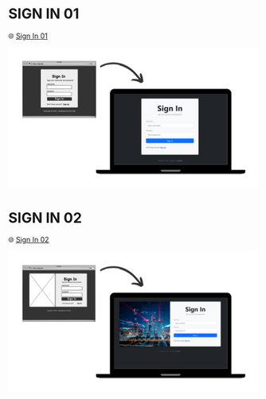 # SIGN IN 01

🌐 [Sign In 01](https://github.com/janzenfaidiban/sign-in-bootstrap5/tree/sign-in-01)

![Screenshot](https://github.com/janzenfaidiban/sign-in-bootstrap5/blob/sign-in-01/final-sign-in-1.png?raw=true)

# SIGN IN 02

🌐 [Sign In 02](https://github.com/janzenfaidiban/sign-in-bootstrap5/tree/sign-in-02)

![Screenshot](https://github.com/janzenfaidiban/sign-in-bootstrap5/blob/sign-in-02/final-sign-in-2.png?raw=true)